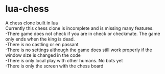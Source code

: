# lua-chess
A chess clone built in lua  
Currently this chess clone is incomplete and is missing many features.  
-There game does not check if you are in check or checkmate. The game only ends when the king is dead.  
-There is no castling or en passant  
-There is no settings although the game does still work properly if the window size is changed in the code  
-There is only local play with other humans. No bots yet  
-There is only the screen with the chess board
